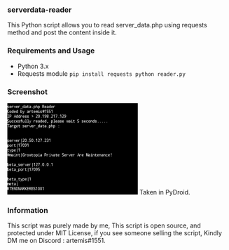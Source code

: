 ### serverdata-reader
This Python script allows you to read server_data.php using requests method and post the content inside it.

### Requirements and Usage
- Python 3.x
- Requests module
``
pip install requests
python reader.py
``

### Screenshot
![](https://github.com/artemis1551/serverdata-reader/blob/main/20210227827_212008.png)
Taken in PyDroid.

### Information
This script was purely made by me, This script is open source, and protected under MIT License, if you see someone selling the script, Kindly DM me on Discord : artemis#1551.
